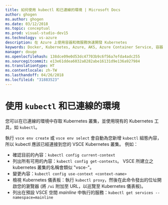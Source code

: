 ```yaml
---
title: 如何使用 kubectl 和已連線的環境 | Microsoft Docs
author: ghogen
ms.author: ghogen
ms.date: 03/12/2018
ms.topic: conceptual
ms.prod: visual-studio-dev15
ms.technology: vs-azure
description: 在 Azure 上使用容器和微服務快速開發 Kubernetes
keywords: Docker, Kubernetes, Azure, AKS, Azure Container Service, 容器
manager: douge
ms.openlocfilehash: 138dce09e0d53dc47703b9c6f56a7efda4adc255
ms.sourcegitcommit: e13e61ddea6032a8282abe16131d9e136a927984
ms.translationtype: HT
ms.contentlocale: zh-TW
ms.lasthandoff: 04/26/2018
ms.locfileid: "31883523"
---
```

# <a name="use-kubectl-with-a-connected-environment"></a>使用 `kubectl` 和已連線的環境

您可以在已連線的環境中存取 Kubernetes 叢集，並使用現有的 Kubernetes 工具，如 `kubectl`。

執行 `vsce env create` 或 `vsce env select` 會自動為您新增 `kubectl` 組態內容，所以 kubectl 應該已經連接到您的 VSCE Kubernetes 叢集。 例如：
- 確認目前的內容：`kubectl config current-context`
- 列出所有可用的內容：`kubectl config get-contexts`。 VSCE 所建立之 kubernetes 叢集的名稱會類似 "vsce-<guid>"。
- 變更內容：`kubectl config use-context <context-name>`
- 檢視 Kubernetes 儀表板：執行 `kubectl proxy`，然後在此命令發出的位址開啟您的瀏覽器 (將 `/ui` 附加至 URL，以巡覽至 Kubernetes 儀表板)。
- 列出在預設 VSCE 空間 *mainline* 中執行的服務：`kubectl get services --namespace=mainline`

